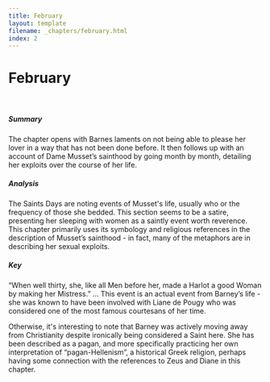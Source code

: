```yaml
---
title: February
layout: template
filename: _chapters/february.html
index: 2
---
```


<h1>February</h1>
<br>
<div class="container">
      <div class="card">
          <div class="card-body">
                <h5 class="card-title">Summary</h5>
                <p class="card-text">The chapter opens with Barnes laments on not being able to please her lover in a way that has not been done before. It then follows up with an account of Dame Musset’s sainthood by going month by month, detailing her exploits over the course of her life.</p>
          </div>
      </div>
      <div class="card">
          <div class="card-body">
                <h5 class="card-title">Analysis</h5>
                <p class="card-text"> The Saints Days are noting events of Musset's life, usually who or the frequency of those she bedded. This section seems to be a satire, presenting her sleeping with women as a saintly event worth reverence. This chapter primarily uses its symbology and religious references in the description of Musset’s sainthood - in fact, many of the metaphors are in describing her sexual exploits. </p>
          </div>
      </div>
      <div class="card">
          <div class="card-body">
                <h5 class="card-title">Key</h5>
                <p class="card-text"> “When well thirty, she, like all Men before her, made a Harlot a good Woman by making her Mistress.” … This event is an actual event from Barney’s life - she was known to have been involved with Liane de Pougy who was considered one of the most famous courtesans of her time. </p>
                <p class="card-text"> Otherwise, it's interesting to note that Barney was actively moving away from Christianity despite ironically being considered a Saint here. She has been described as a pagan, and more specifically practicing her own interpretation of “pagan-Hellenism”, a historical Greek religion, perhaps having some connection with the references to Zeus and Diane in this chapter. </p>
          </div>
      </div>
</div>
